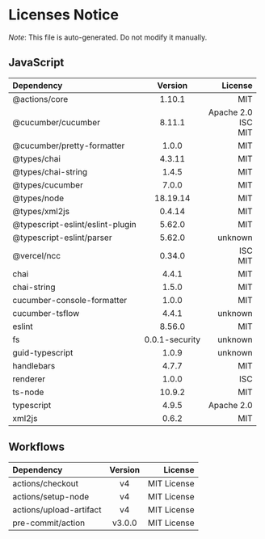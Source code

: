 # Licenses Notice
*Note*: This file is auto-generated. Do not modify it manually.
## JavaScript
| Dependency | Version | License |
|:-----------|:-------:|--------:|
|@actions/core|1.10.1|MIT|
|@cucumber/cucumber|8.11.1|Apache 2.0<br/>ISC<br/>MIT|
|@cucumber/pretty-formatter|1.0.0|MIT|
|@types/chai|4.3.11|MIT|
|@types/chai-string|1.4.5|MIT|
|@types/cucumber|7.0.0|MIT|
|@types/node|18.19.14|MIT|
|@types/xml2js|0.4.14|MIT|
|@typescript-eslint/eslint-plugin|5.62.0|MIT|
|@typescript-eslint/parser|5.62.0|unknown|
|@vercel/ncc|0.34.0|ISC<br/>MIT|
|chai|4.4.1|MIT|
|chai-string|1.5.0|MIT|
|cucumber-console-formatter|1.0.0|MIT|
|cucumber-tsflow|4.4.1|unknown|
|eslint|8.56.0|MIT|
|fs|0.0.1-security|unknown|
|guid-typescript|1.0.9|unknown|
|handlebars|4.7.7|MIT|
|renderer|1.0.0|ISC|
|ts-node|10.9.2|MIT|
|typescript|4.9.5|Apache 2.0|
|xml2js|0.6.2|MIT|
## Workflows
| Dependency | Version | License |
|:-----------|:-------:|--------:|
|actions/checkout|v4|MIT License|
|actions/setup-node|v4|MIT License|
|actions/upload-artifact|v4|MIT License|
|pre-commit/action|v3.0.0|MIT License|
